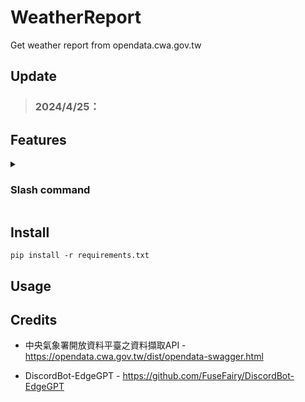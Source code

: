 # WeatherReport
Get weather report from opendata.cwa.gov.tw


## Update
> ### 2024/4/25：
   
## Features

<details>
   <summary>
   
   ### Slash command

   </summary>
   
> ### Commend1.
   
* Commend2: `the answer is 42`

</details>

## Install
```
pip install -r requirements.txt
```

## Usage

## Credits
* 中央氣象署開放資料平臺之資料擷取API - https://opendata.cwa.gov.tw/dist/opendata-swagger.html

* DiscordBot-EdgeGPT - https://github.com/FuseFairy/DiscordBot-EdgeGPT

